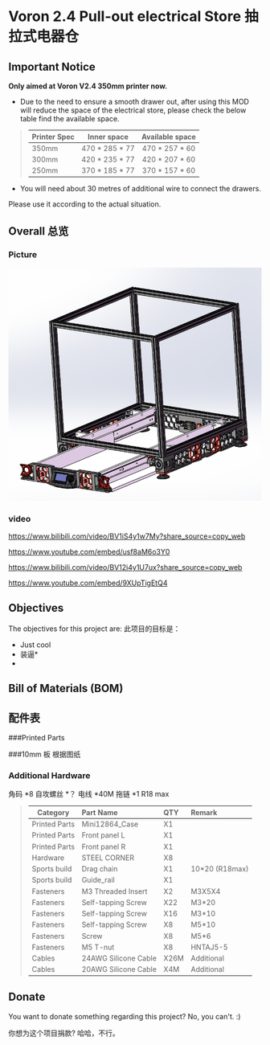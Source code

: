 # Voron 2.4 Pull-out electrical Store 抽拉式电器仓

## Important Notice

**Only aimed at Voron V2.4 350mm printer now.**


- Due to the need to ensure a smooth drawer out, after using this MOD will reduce the space of the electrical store, please check the below table find the available space.

>| **Printer Spec**|Inner space     |**Available space**|
>| ----------------| :------------: | :---------------: |
>| 350mm           | 470 * 285 * 77 | 470 * 257 * 60    |
>| 300mm           | 420 * 235 * 77 | 420 * 207 * 60    |
>| 250mm           | 370 * 185 * 77 | 370 * 157 * 60    |

- You will need about 30 metres of additional wire to connect the drawers.


Please use it according to the actual situation.



## Overall 总览

### Picture

![图片](Photos/Voron_V2.4_Pull-out_electrical_store.PNG)
### video
https://www.bilibili.com/video/BV1iS4y1w7My?share_source=copy_web

https://www.youtube.com/embed/usf8aM6o3Y0

https://www.bilibili.com/video/BV12i4y1U7ux?share_source=copy_web

https://www.youtube.com/embed/9XUpTigEtQ4

## Objectives

The objectives for this project are:
此项目的目标是：

- Just cool
- 装逼* 
- 
 
## Bill of Materials (BOM)
## 配件表
###Printed Parts

###10mm 板
根据图纸

### Additional Hardware
角码       *8
自攻螺丝   *？
电线      *40M
拖链      *1 R18 max

>| **Category**|Part Name |**QTY**|Remark
>| ----------------| :------------ | :--------------- | :--------------- |
>|Printed Parts|Mini12864_Case|X1||
>|Printed Parts|Front panel L|X1||
>|Printed Parts|Front panel R|X1||
>|Hardware|STEEL CORNER|X8||
>|Sports build|Drag chain|X1|10*20 (R18max)|
>|Sports build|Guide_rail|X1||
>|Fasteners|M3 Threaded Insert|X2| M3X5X4|
>|Fasteners|Self-tapping Screw|X22| M3*20|
>|Fasteners|Self-tapping Screw|X16| M3*10|
>|Fasteners|Self-tapping Screw|X8| M5*10|
>|Fasteners| Screw|X8| M5*6|
>|Fasteners| M5 T-nut |X8| HNTAJ5-5|
>|Cables|24AWG Silicone Cable| X26M |Additional |
>|Cables|20AWG Silicone Cable| X4M |Additional |


## Donate
You want to donate something regarding this project? No, you can't. :)

你想为这个项目捐款? 哈哈，不行。
